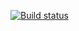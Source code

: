 [![Build status](https://ci.appveyor.com/api/projects/status/j72vmk7lj54ckf42/branch/main?svg=true)](https://ci.appveyor.com/project/gatsu00/rest/branch/main)